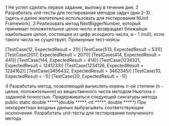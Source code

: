 1 Не успел сделать первое задание, выложу в течение дня.
2 Разработать unit-тесты для тестирования методов задач (дни 2-3). (здесь и далее желательно использовать для тестирования NUnit Framework).
3 Реализовать метод NextBiggerNumber, который принимает положительное целое число и возвращает ближайше наибольшее  целое, состоящее из цифр исходного числа, и - 1 (null), если такого числа не существует. Примерные тест-кейсы

[TestCase(12, ExpectedResult = 21)]
[TestCase(513, ExpectedResult = 531)]
[TestCase(2017, ExpectedResult = 2071)]
[TestCase(414, ExpectedResult = 441)]
[TestCase(144, ExpectedResult = 414)]
[TestCase(1234321, ExpectedResult = 1241233)]
[TestCase(1234126, ExpectedResult = 1234162)]
[TestCase(3456432, ExpectedResult = 3462345)]
[TestCase(10, ExpectedResult = -1)]
[TestCase(20, ExpectedResult = -1)]

4  Разработать метод, позволяющий вычислять корень n-ой степени (n - целое, положительное) из вещественного числа методом Ньютона с заданной точностью. Придерживаться следующей сингатуры метода
public static double *****(double *****, int *****, double *****)
При  некорректных входных данных выбрасывать соответствующие исключения. Разработать unit-тесты для тестирования полученного метода.
